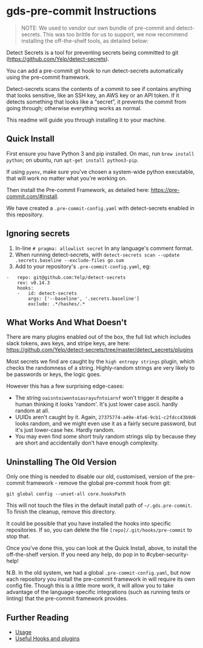 # gds-pre-commit Instructions

> NOTE: We used to vendor our own bundle of pre-commit and detect-secrets. This was too brittle for us to support, we now recommend installing the off-the-shelf tools, as detailed below:

Detect Secrets is a tool for preventing secrets being committed to git (https://github.com/Yelp/detect-secrets).

You can add a pre-commit git hook to run detect-secrets automatically using the pre-commit framework.

Detect-secrets scans the contents of a commit to see if contains anything that looks sensitive, like an SSH key, an AWS key or an API token. If it detects something that looks like a “secret”, it prevents the commit from going through; otherwise everything works as normal.

This readme will guide you through installing it to your machine.

## Quick Install

First ensure you have Python 3 and pip installed.  On mac, run
`brew install python`; on ubuntu, run `apt-get install python3-pip`.


If using `pyenv`, make sure you've chosen a system-wide python executable, that will work no matter what you're working on.

Then install the Pre-commit Framework, as detailed here: https://pre-commit.com/#install.

We have created a `.pre-commit-config.yaml` with detect-secrets enabled in this repository.

## Ignoring secrets
1. In-line `# pragma: allowlist secret` In any language's comment format.
1. When running detect-secrets, with `detect-secrets scan --update .secrets.baseline --exclude-files go.sum`
1. Add to your repository's `.pre-commit-config.yaml`, eg:
```
-   repo: git@github.com:Yelp/detect-secrets
    rev: v0.14.3
    hooks:
    -   id: detect-secrets
        args: ['--baseline', '.secrets.baseline']
        exclude: .*/hashes/.*
```

## What Works And What Doesn't

There are many plugins enabled out of the box, the full list which includes slack tokens, aws keys, and stripe keys, are here: https://github.com/Yelp/detect-secrets/tree/master/detect_secrets/plugins

Most secrets we find are caught by the `high entropy strings` plugin, which checks the randomness of a string. Highly-random strings are very likely to be passwords or keys, the logic goes.

However this has a few surprising edge-cases:
 - The string `oaisntoiwentoiasrayufntoiarnf` won't trigger it despite a human thinking it looks 'random'. It's just lower case ascii. hardly random at all.
 - UUIDs aren't caught by it. Again, `27375774-a49e-4fa6-9cb1-c2fdcc43b9d6` looks random, and we might even use it as a fairly secure password, but it's just lower-case hex. Hardly random.
 - You may even find some short truly random strings slip by because they are short and accidentally don't have enough complexity.

## Uninstalling The Old Version
Only one thing is needed to disable our old, customised, version of the pre-commit framework - remove the global pre-commit hook from git:

``` shell
git global config --unset-all core.hooksPath
```

This will not touch the files in the default install path of `~/.gds.pre-commit`. To finish the cleanup, remove this directory.

It could be possible that you have installed the hooks into specific repositories. If so, you can delete the file `[repo]/.git/hooks/pre-commit` to stop that.

Once you've done this, you can look at the Quick Install, above, to install the off-the-shelf version. If you need any help, do pop in to #cyber-security-help!

N.B. In the old system, we had a global `.pre-commit-config.yaml`, but now each repository you install the pre-commit framework in will require its own config file. Though this is a little more work, it will allow you to take advantage of the language-specific integrations (such as running tests or linting) that the pre-commit framework provides.

## Further Reading

 - [Usage](usage.md)
 - [Useful Hooks and plugins](pre-commit-plugins.md)
